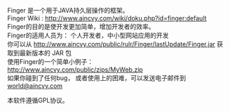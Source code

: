 Finger 是一个用于JAVA持久层操作的框架。   
Finger Wiki :  http://www.aincvy.com/wiki/doku.php?id=finger:default     
Finger的目的是使开发更加简单，增加开发者的效率。    
Finger的适用人员为： 个人开发者，中小型网站应用的开发    
你可以从 http://www.aincvy.com/public/rulr/Finger/lastUpdate/Finger.jar  获取到最新版本的 JAR 包          
使用Finger的一个简单小例子：http://www.aincvy.com/public/zips/MyWeb.zip     
如果你碰到了任何bug， 或者使用上的困难，可以发送电子邮件到 world@aincvy.com    

本软件遵循GPL协议。    
